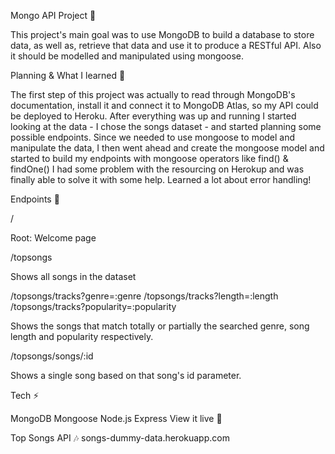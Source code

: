 Mongo API Project 🍃

This project's main goal was to use MongoDB to build a database to store data, as well as, retrieve that data and use it to produce a RESTful API. Also it should be modelled and manipulated using mongoose.

Planning & What I learned 🧩

The first step of this project was actually to read through MongoDB's documentation, install it and connect it to MongoDB Atlas, so my API could be deployed to Heroku.
After everything was up and running I started looking at the data - I chose the songs dataset - and started planning some possible endpoints. Since we needed to use mongoose to model and manipulate the data, I then went ahead and create the mongoose model and started to build my endpoints with mongoose operators like find() & findOne()
I had some problem with the resourcing on Herokup and was finally able to solve it with some help.
Learned a lot about error handling!


Endpoints 💫

/

Root: Welcome page

/topsongs

Shows all songs in the dataset

/topsongs/tracks?genre=:genre
/topsongs/tracks?length=:length
/topsongs/tracks?popularity=:popularity

Shows the songs that match totally or partially the searched genre, song length and popularity respectively.

/topsongs/songs/:id

Shows a single song based on that song's id parameter.


Tech ⚡️

MongoDB
Mongoose
Node.js
Express
View it live 🔴

Top Songs API 🎶 
songs-dummy-data.herokuapp.com